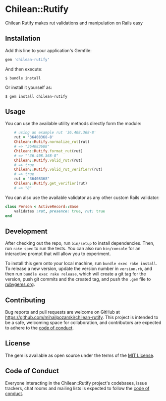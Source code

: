 # Chilean::Rutify

Chilean Rutify makes rut validations and manipulation on Rails easy

## Installation

Add this line to your application's Gemfile:

```ruby
gem 'chilean-rutify'
```

And then execute:

    $ bundle install

Or install it yourself as:

    $ gem install chilean-rutify

## Usage

You can use the available utility methods directly form the module:

```ruby
    # using an example rut '36.408.368-8'
    rut = '36408368-8'
    Chilean::Rutify.normalize_rut(rut)
    # => "364083688"
    Chilean::Rutify.format_rut(rut)
    # => ""36.408.368-8"
    Chilean::Rutify.valid_rut?(rut)
    # => true
    Chilean::Rutify.valid_rut_verifier?(rut)
    # => true
    rut = "36408368"
    Chilean::Rutify.get_verifier(rut)
    # => "8"
```

You can also use the available validator as any other custom Rails validator:

```ruby
class Person < ActiveRecord::Base
    validates :rut, presence: true, rut: true
end
```

## Development

After checking out the repo, run `bin/setup` to install dependencies. Then, run `rake spec` to run the tests. You can also run `bin/console` for an interactive prompt that will allow you to experiment.

To install this gem onto your local machine, run `bundle exec rake install`. To release a new version, update the version number in `version.rb`, and then run `bundle exec rake release`, which will create a git tag for the version, push git commits and the created tag, and push the `.gem` file to [rubygems.org](https://rubygems.org).

## Contributing

Bug reports and pull requests are welcome on GitHub at https://github.com/mihailpozarski/chilean-rutify. This project is intended to be a safe, welcoming space for collaboration, and contributors are expected to adhere to the [code of conduct](https://github.com/mihailpozarski/chilean-rutify/blob/master/CODE_OF_CONDUCT.md).

## License

The gem is available as open source under the terms of the [MIT License](https://opensource.org/licenses/MIT).

## Code of Conduct

Everyone interacting in the Chilean::Rutify project's codebases, issue trackers, chat rooms and mailing lists is expected to follow the [code of conduct](https://github.com/mihailpozarski/chilean-rutify/blob/master/CODE_OF_CONDUCT.md).

